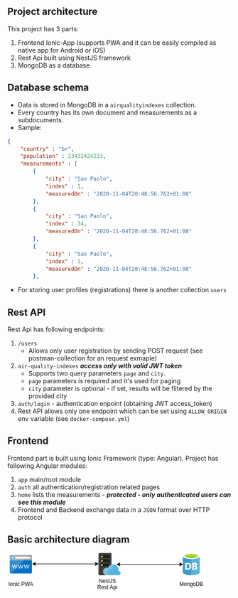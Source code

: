 ## Project architecture

This project has 3 parts:

1. Frontend Ionic-App (supports PWA and it can be easily compiled as native app for Android or iOS)
2. Rest Api built using NestJS framework
3. MongoDB as a database

## Database schema

- Data is stored in MongoDB in a `airqualityindexes` collection. 
- Every country has its own document and measurements as a subdocuments.
- Sample:
```json
{
	"country" : "br",
	"population" : 23432424233,
	"measurements" : [
		{
			"city" : "Sao Paolo",
			"index" : 1,
			"measuredOn" : "2020-11-04T20:48:56.762+01:00"
		},
		{
			"city" : "Sao Paolo",
			"index" : 34,
			"measuredOn" : "2020-11-04T20:48:56.762+01:00"
		},
		{
			"city" : "Sao Paolo",
			"index" : 3,
			"measuredOn" : "2020-11-04T20:48:56.762+01:00"
		},
```
- For storing user profiles (registrations) there is another collection `users`

## Rest API

Rest Api has following endpoints:

1. `/users`
    - Allows only user registration by sending POST request (see postman-collection for an request exmaple)
2. `air-quality-indexes` ***access only with valid JWT token***
    - Supports two query parameters `page` and `city`. 
    - `page` parameters is required and it's used for paging
    - `city` parameter is optional - if set, results will be filtered by the provided city
3. `auth/login` - authentication enpoint (obtaining JWT access_token)
4. Rest API allows only one endpoint which can be set using `ALLOW_ORIGIN` env variable (see `docker-compose.yml`) 


## Frontend

Frontend part is built using Ionic Framework (type: Angular).
Project has following Angular modules:

1. `app` main/root module
1. `auth` all authentication/registration related pages
2. `home` lists the measurements - ***protected - only authenticated users can see this module***
3. Frontend and Backend exchange data in a `JSON` format over HTTP protocol

## Basic architecture diagram

![alt text](basic-diagram.png?raw=true)

